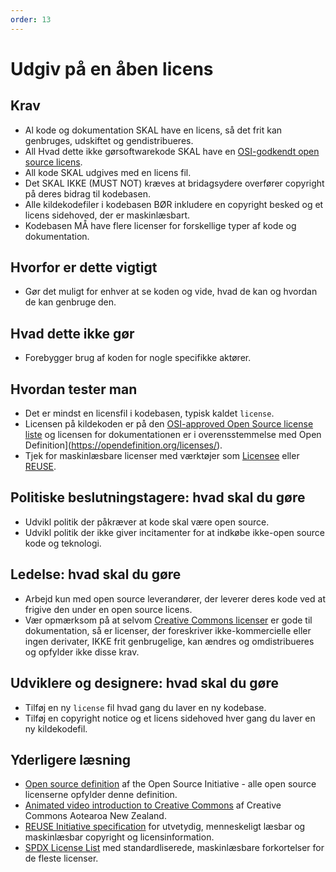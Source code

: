 ```yaml
---
order: 13
---
```


# Udgiv på en åben licens

## Krav

* Al kode og dokumentation SKAL have en licens, så det frit kan genbruges, udskiftet og gendistribueres.
* All Hvad dette ikke gørsoftwarekode SKAL have en [OSI-godkendt open source licens](https://opensource.org/licenses/category).
* All kode SKAL udgives med en licens fil.
* Det SKAL IKKE (MUST NOT) kræves at bridagsydere overfører copyright på deres bidrag til kodebasen.
* Alle kildekodefiler i kodebasen BØR inkludere en copyright besked og et licens sidehoved, der er maskinlæsbart.
* Kodebasen MÅ have flere licenser for forskellige typer af kode og dokumentation.

## Hvorfor er dette vigtigt

* Gør det muligt for enhver at se koden og vide, hvad de kan og hvordan de kan genbruge den.

## Hvad dette ikke gør

* Forebygger brug af koden for nogle specifikke aktører.

## Hvordan tester man

* Det er mindst en licensfil i kodebasen, typisk kaldet `license`.
* Licensen på kildekoden er på den [OSI-approved Open Source license liste](https://opensource.org/licenses/category) og licensen for dokumentationen er i overensstemmelse med Open Definition](https://opendefinition.org/licenses/).
* Tjek for maskinlæsbare licenser med værktøjer som [Licensee](https://github.com/licensee/licensee) eller [REUSE](https://reuse.software/).

## Politiske beslutningstagere: hvad skal du gøre

* Udvikl politik der påkræver at kode skal være open source.
* Udvikl politik der ikke giver incitamenter for at indkøbe ikke-open source kode og teknologi.

## Ledelse: hvad skal du gøre

* Arbejd kun med open source leverandører, der leverer deres kode ved at frigive den under en open source licens.
* Vær opmærksom på at selvom [Creative Commons licenser](https://creativecommons.org/licenses/) er gode til dokumentation, så er licenser, der foreskriver ikke-kommercielle eller ingen derivater, IKKE frit genbrugelige, kan ændres og omdistribueres og opfylder ikke disse krav.

## Udviklere og designere: hvad skal du gøre

* Tilføj en ny `license` fil hvad gang du laver en ny kodebase.
* Tilføj en copyright notice og et licens sidehoved hver gang du laver en ny kildekodefil.

## Yderligere læsning

* [Open source definition](https://opensource.org/osd) af the Open Source Initiative - alle open source licenserne opfylder denne definition.
* [Animated video introduction to Creative Commons](https://creativecommons.org/about/videos/creative-commons-kiwi) af Creative Commons Aotearoa New Zealand.
* [REUSE Initiative specification](https://reuse.software/spec/) for utvetydig, menneskeligt læsbar og maskinlæsbar copyright og licensinformation.
* [SPDX License List](https://spdx.org/licenses/) med standardliserede, maskinlæsbare forkortelser for de fleste licenser.
